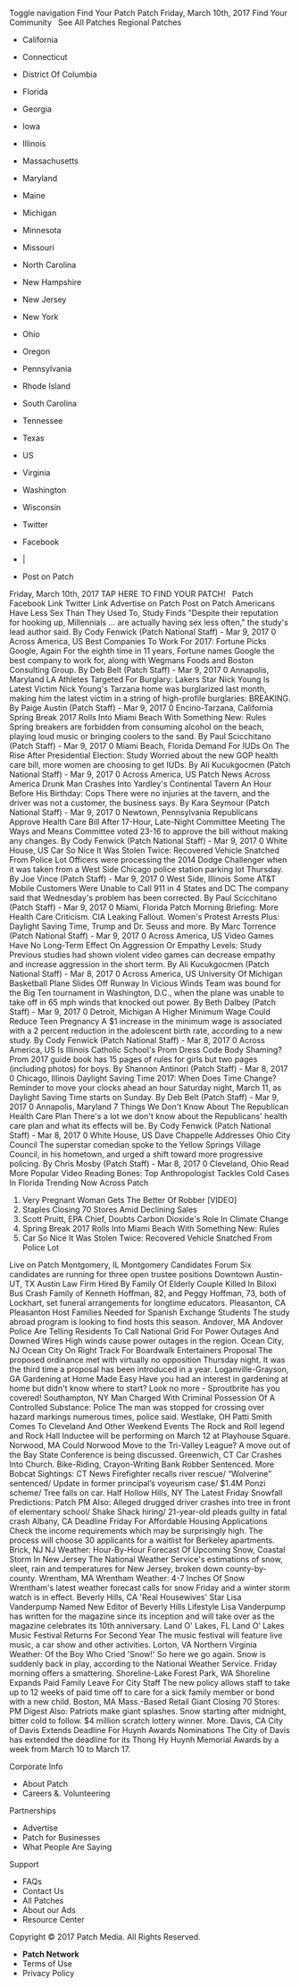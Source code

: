 Toggle navigation Find Your Patch Patch Friday, March 10th, 2017 Find Your Community   See All Patches Regional Patches

*   California
*   Connecticut
*   District Of Columbia
*   Florida
*   Georgia
*   Iowa
*   Illinois
*   Massachusetts
*   Maryland
*   Maine
*   Michigan
*   Minnesota
*   Missouri
*   North Carolina
*   New Hampshire
*   New Jersey
*   New York
*   Ohio
*   Oregon
*   Pennsylvania
*   Rhode Island
*   South Carolina
*   Tennessee
*   Texas
*   US
*   Virginia
*   Washington
*   Wisconsin

*   Twitter
*   Facebook
*   |
*   Post on Patch

Friday, March 10th, 2017 TAP HERE TO FIND YOUR PATCH!   Patch Facebook Link Twitter Link Advertise on Patch Post on Patch Americans Have Less Sex Than They Used To, Study Finds "Despite their reputation for hooking up, Millennials ... are actually having sex less often," the study's lead author said. By Cody Fenwick (Patch National Staff) - Mar 9, 2017 0 Across America, US Best Companies To Work For 2017: Fortune Picks Google, Again For the eighth time in 11 years, Fortune names Google the best company to work for, along with Wegmans Foods and Boston Consulting Group. By Deb Belt (Patch Staff) - Mar 9, 2017 0 Annapolis, Maryland LA Athletes Targeted For Burglary: Lakers Star Nick Young Is Latest Victim Nick Young's Tarzana home was burglarized last month, making him the latest victim in a string of high-profile burglaries: BREAKING. By Paige Austin (Patch Staff) - Mar 9, 2017 0 Encino-Tarzana, California Spring Break 2017 Rolls Into Miami Beach With Something New: Rules Spring breakers are forbidden from consuming alcohol on the beach, playing loud music or bringing coolers to the sand. By Paul Scicchitano (Patch Staff) - Mar 9, 2017 0 Miami Beach, Florida Demand For IUDs On The Rise After Presidential Election: Study Worried about the new GOP health care bill, more women are choosing to get IUDs. By Ali Kucukgocmen (Patch National Staff) - Mar 9, 2017 0 Across America, US Patch News Across America Drunk Man Crashes Into Yardley's Continental Tavern An Hour Before His Birthday: Cops There were no injuries at the tavern, and the driver was not a customer, the business says. By Kara Seymour (Patch National Staff) - Mar 9, 2017 0 Newtown, Pennsylvania Republicans Approve Health Care Bill After 17-Hour, Late-Night Committee Meeting The Ways and Means Committee voted 23-16 to approve the bill without making any changes. By Cody Fenwick (Patch National Staff) - Mar 9, 2017 0 White House, US Car So Nice It Was Stolen Twice: Recovered Vehicle Snatched From Police Lot Officers were processing the 2014 Dodge Challenger when it was taken from a West Side Chicago police station parking lot Thursday. By Joe Vince (Patch Staff) - Mar 9, 2017 0 West Side, Illinois Some AT&T Mobile Customers Were Unable to Call 911 in 4 States and DC The company said that Wednesday's problem has been corrected. By Paul Scicchitano (Patch Staff) - Mar 9, 2017 0 Miami, Florida Patch Morning Briefing: More Health Care Criticism. CIA Leaking Fallout. Women's Protest Arrests Plus: Daylight Saving Time, Trump and Dr. Seuss and more. By Marc Torrence (Patch National Staff) - Mar 9, 2017 0 Across America, US Video Games Have No Long-Term Effect On Aggression Or Empathy Levels: Study Previous studies had shown violent video games can decrease empathy and increase aggression in the short term. By Ali Kucukgocmen (Patch National Staff) - Mar 8, 2017 0 Across America, US University Of Michigan Basketball Plane Slides Off Runway In Vicious Winds Team was bound for the Big Ten tournament in Washington, D.C., when the plane was unable to take off in 65 mph winds that knocked out power. By Beth Dalbey (Patch Staff) - Mar 9, 2017 0 Detroit, Michigan A Higher Minimum Wage Could Reduce Teen Pregnancy A $1 increase in the minimum wage is associated with a 2 percent reduction in the adolescent birth rate, according to a new study. By Cody Fenwick (Patch National Staff) - Mar 8, 2017 0 Across America, US Is Illinois Catholic School's Prom Dress Code Body Shaming? Prom 2017 guide book has 15 pages of rules for girls but two pages (including photos) for boys. By Shannon Antinori (Patch Staff) - Mar 8, 2017 0 Chicago, Illinois Daylight Saving Time 2017: When Does Time Change? Reminder to move your clocks ahead an hour Saturday night, March 11, as Daylight Saving Time starts on Sunday. By Deb Belt (Patch Staff) - Mar 9, 2017 0 Annapolis, Maryland 7 Things We Don't Know About The Republican Health Care Plan There's a lot we don't know about the Republicans' health care plan and what its effects will be. By Cody Fenwick (Patch National Staff) - Mar 8, 2017 0 White House, US Dave Chappelle Addresses Ohio City Council The superstar comedian spoke to the Yellow Springs Village Council, in his hometown, and urged a shift toward more progressive policing. By Chris Mosby (Patch Staff) - Mar 8, 2017 0 Cleveland, Ohio Read More Popular Video Reading Bones: Top Anthropologist Tackles Cold Cases In Florida Trending Now Across Patch

1.  Very Pregnant Woman Gets The Better Of Robber \[VIDEO\]
2.  Staples Closing 70 Stores Amid Declining Sales
3.  Scott Pruitt, EPA Chief, Doubts Carbon Dioxide's Role In Climate Change
4.  Spring Break 2017 Rolls Into Miami Beach With Something New: Rules
5.  Car So Nice It Was Stolen Twice: Recovered Vehicle Snatched From Police Lot

Live on Patch Montgomery, IL Montgomery Candidates Forum Six candidates are running for three open trustee positions Downtown Austin-UT, TX Austin Law Firm Hired By Family Of Elderly Couple Killed In Biloxi Bus Crash Family of Kenneth Hoffman, 82, and Peggy Hoffman, 73, both of Lockhart, set funeral arrangements for longtime educators. Pleasanton, CA Pleasanton Host Families Needed for Spanish Exchange Students The study abroad program is looking to find hosts this season. Andover, MA Andover Police Are Telling Residents To Call National Grid For Power Outages And Downed Wires High winds cause power outages in the region. Ocean City, NJ Ocean City On Right Track For Boardwalk Entertainers Proposal The proposed ordinance met with virtually no opposition Thursday night. It was the third time a proposal has been introduced in a year. Loganville-Grayson, GA Gardening at Home Made Easy Have you had an interest in gardening at home but didn't know where to start? Look no more - Sproutbrite has you covered! Southampton, NY Man Charged With Criminal Possession Of A Controlled Substance: Police The man was stopped for crossing over hazard markings numerous times, police said. Westlake, OH Patti Smith Comes To Cleveland And Other Weekend Events The Rock and Roll legend and Rock Hall Inductee will be performing on March 12 at Playhouse Square. Norwood, MA Could Norwood Move to the Tri-Valley League? A move out of the Bay State Conference is being discussed. Greenwich, CT Car Crashes Into Church. Bike-Riding, Crayon-Writing Bank Robber Sentenced. More Bobcat Sightings: CT News Firefighter recalls river rescue/ “Wolverine” sentenced/ Update in former principal’s voyeurism case/ $1.4M Ponzi scheme/ Tree falls on car. Half Hollow Hills, NY The Latest Friday Snowfall Predictions: Patch PM Also: Alleged drugged driver crashes into tree in front of elementary school/ Shake Shack hiring/ 21-year-old pleads guilty in fatal crash Albany, CA Deadline Friday For Affordable Housing Applications Check the income requirements which may be surprisingly high. The process will choose 30 applicants for a waitlist for Berkeley apartments. Brick, NJ NJ Weather: Hour-By-Hour Forecast Of Upcoming Snow, Coastal Storm In New Jersey The National Weather Service's estimations of snow, sleet, rain and temperatures for New Jersey, broken down county-by-county. Wrentham, MA Wrentham Weather: 4-7 Inches Of Snow Wrentham's latest weather forecast calls for snow Friday and a winter storm watch is in effect. Beverly Hills, CA 'Real Housewives' Star Lisa Vanderpump Named New Editor of Beverly Hills Lifestyle Lisa Vanderpump has written for the magazine since its inception and will take over as the magazine celebrates its 10th anniversary. Land O' Lakes, FL Land O’ Lakes Music Festival Returns For Second Year The music festival will feature live music, a car show and other activities. Lorton, VA Northern Virginia Weather: Of the Boy Who Cried 'Snow!' So here we go again. Snow is suddenly back in play, according to the National Weather Service. Friday morning offers a smattering. Shoreline-Lake Forest Park, WA Shoreline Expands Paid Family Leave For City Staff The new policy allows staff to take up to 12 weeks of paid time off to care for a sick family member or bond with a new child. Boston, MA Mass.-Based Retail Giant Closing 70 Stores: PM Digest Also: Patriots make giant splashes. Snow starting after midnight, bitter cold to follow. $4 million scratch lottery winner. More. Davis, CA City of Davis Extends Deadline For Huynh Awards Nominations The City of Davis has extended the deadline for its Thong Hy Huynh Memorial Awards by a week from March 10 to March 17.

Corporate Info

*   About Patch
*   Careers &. Volunteering

Partnerships

*   Advertise
*   Patch for Businesses
*   What People Are Saying

Support

*   FAQs
*   Contact Us
*   All Patches
*   About our Ads
*   Resource Center

Copyright © 2017 Patch Media. All Rights Reserved.

*   **Patch Network**
*   Terms of Use
*   Privacy Policy